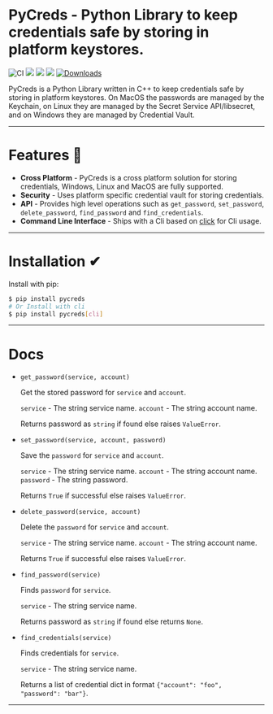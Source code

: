 # PyCreds - Python Library to keep credentials safe by storing in platform keystores.

![CI](https://github.com/kumaraditya303/pycreds/workflows/CI/badge.svg) ![](https://img.shields.io/pypi/implementation/pycreds?style=flat-square) ![](https://img.shields.io/pypi/pyversions/pycreds?logo=python&style=flat-square) ![](https://img.shields.io/pypi/v/pycreds?style=flat-square) [![Downloads](https://pepy.tech/badge/pycreds)](https://pepy.tech/project/pycreds)

PyCreds is a Python Library written in C++ to keep credentials safe by storing in platform keystores. On MacOS the passwords are managed by the Keychain, on Linux they are managed by the Secret Service API/libsecret, and on Windows they are managed by Credential Vault.

---

# Features 🚀

- **Cross Platform** - PyCreds is a cross platform solution for storing credentials, Windows, Linux and MacOS are fully supported.
- **Security** - Uses platform specific credential vault for storing credentials.
- **API** - Provides high level operations such as `get_password`, `set_password`, `delete_password`, `find_password` and `find_credentials`.
- **Command Line Interface** - Ships with a Cli based on [click](https://github.com/pallets/click) for Cli usage.

---

# Installation ✔

Install with pip:

```bash
$ pip install pycreds
# Or Install with cli
$ pip install pycreds[cli]
```

---

# Docs

- `get_password(service, account)`

  Get the stored password for `service` and `account`.

  `service` - The string service name.
  `account` - The string account name.

  Returns password as `string` if found else raises `ValueError`.

- `set_password(service, account, password)`

  Save the `password` for `service` and `account`.

  `service` - The string service name.
  `account` - The string account name.
  `password` - The string password.

  Returns `True` if successful else raises `ValueError`.

- `delete_password(service, account)`

  Delete the `password` for `service` and `account`.

  `service` - The string service name.
  `account` - The string account name.

  Returns `True` if successful else raises `ValueError`.

- `find_password(service)`

  Finds `password` for `service`.

  `service` - The string service name.

  Returns password as `string` if found else returns `None`.

- `find_credentials(service)`

  Finds credentials for `service`.

  `service` - The string service name.

  Returns a list of credential dict in format `{"account": "foo", "password": "bar"}`.

---
